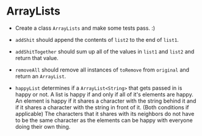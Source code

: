 # ArrayLists

* Create a class `ArrayLists` and make some tests pass. :)

* `addShit` should append the contents of `list2` to the end of `list1`.

* `addShitTogether` should sum up all of the values in `list1` and `list2` and return that value.

* `removeAll` should remove all instances of `toRemove` from `original` and return an `ArrayList`.

* `happyList` determines if a 
`ArrayList<String>` that gets passed in is happy or not.
 A list is happy if and only if all of it's elements are happy. 
 An element is happy if it shares a character with the string behind it 
 and if it shares a character with the string in front of it. (Both conditions if applicable) The characters that it shares with its neighbors do not have to be the same character as the elements can be happy with everyone doing their own thing.
